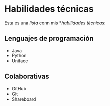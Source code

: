 # Habilidades técnicas
Esta es una *lista* conn mis **habilidades técnicas*:

## Lenguajes de programación
- Java
- Python
- Uniface

## Colaborativas
- GitHub
- Git
- Shareboard

